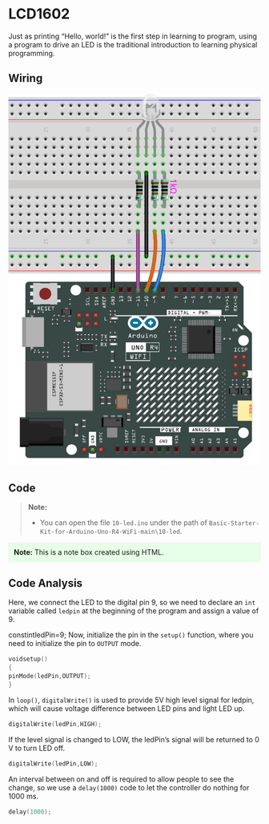 # LCD1602

Just as printing “Hello, world!” is the first step in learning to program, using a program to drive an LED is the traditional introduction to learning physical programming.

## Wiring

![](./img/RGB_wiring.png)

## Code

> **Note:**
>
> * You can open the file `10-led.ino` under the path of `Basic-Starter-Kit-for-Arduino-Uno-R4-WiFi-main\10-led`.

<div style="border: 1px solid #f0f0f0; padding: 10px; background-color: #e6ffe6;">
  <strong>Note:</strong> This is a note box created using HTML.
</div>

## Code Analysis

Here, we connect the LED to the digital pin 9, so we need to declare an `int` variable called `ledpin` at the beginning of the program and assign a value of 9.

constintledPin=9;
Now, initialize the pin in the `setup()` function, where you need to initialize the pin to `OUTPUT` mode.

```cpp
voidsetup()
{
pinMode(ledPin,OUTPUT);
}
```

In `loop()`, `digitalWrite()` is used to provide 5V high level signal for ledpin, which will cause voltage difference between LED pins and light LED up.

```cpp
digitalWrite(ledPin,HIGH);
```

If the level signal is changed to LOW, the ledPin’s signal will be returned to 0 V to turn LED off.

```cpp
digitalWrite(ledPin,LOW);
```

An interval between on and off is required to allow people to see the change, so we use a `delay(1000)` code to let the controller do nothing for 1000 ms.

```cpp
delay(1000);
```
